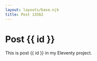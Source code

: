 ```yaml
---
layout: layouts/base.njk
title: Post 13562
---
```


# Post {{ id }}

This is post {{ id }} in my Eleventy project.
